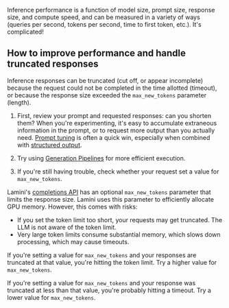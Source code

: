 Inference performance is a function of model size, prompt size, response size, and compute speed, and can be measured in a variety of ways (queries per second, tokens per second, time to first token, etc.). It's complicated!

## How to improve performance and handle truncated responses

Inference responses can be truncated (cut off, or appear incomplete) because the request could not be completed in the time allotted (timeout), or because the response size exceeded the `max_new_tokens` parameter (length).

1. First, review your prompt and requested responses: can you shorten them? When you're experimenting, it's easy to accumulate extraneous information in the prompt, or to request more output than you actually need. [Prompt tuning](prompt_tuning.md) is often a quick win, especially when combined with [structured output](json_output.md).

1. Try using [Generation Pipelines](https://github.com/lamini-ai/lamini-examples/blob/main/05_data_pipeline/README.md) for more efficient execution.

1. If you're still having trouble, check whether your request set a value for `max_new_tokens`.

Lamini's [completions API](../rest_api/completions.md) has an optional `max_new_tokens` parameter that limits the response size. Lamini uses this parameter to efficiently allocate GPU memory. However, this comes with risks:

  - If you set the token limit too short, your requests may get truncated. The LLM is not aware of the token limit.
  - Very large token limits consume substantial memory, which slows down processing, which may cause timeouts.

If you're setting a value for `max_new_tokens` and your responses are truncated at that value, you're hitting the token limit. Try a higher value for `max_new_tokens`.

If you're setting a value for `max_new_tokens` and your response was truncated at less than that value, you're probably hitting a timeout. Try a lower value for `max_new_tokens`.

